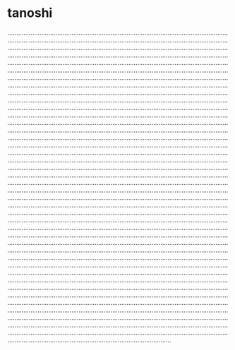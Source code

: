 # tanoshi

........................................................................................................................................................................................................................................................................................................................................................................................................................................................................................................................................................................................................................................................................................................................................................................................................................................................................................................................................................................................................................................................................................................................................................................................................................................................................................................................................................................................................................................................................................................................................................................................................................................................................................................................................................................................................................................................................................................................................................................................................................................................................................................................................................................................................................................................................................................................................................................................................................................................................................................................................................................................................................................................................................................................................................................................................................................................................................................................................................................................................................................................................................................................................................................................................................................................................................................................................................................................................................................................................................................................................................................................................................................................................................................................................................................................................................................................................................................................................................................................................................................................................................................................................................................................................................................................................................................................................................................................................................................................................................................................................................................................................................................................................................................................................................................................................................................................................................................................................................................................................................................................................................................................................................................................................................................................................................................................................................................................